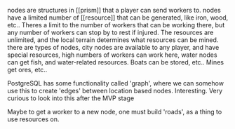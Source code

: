 nodes are structures in [[prism]] that a player can send workers to. nodes have a limited number of [[resource]] that can be generated, like iron, wood, etc.. Theres a limit to the number of workers that can be working there, but any number of workers can stop by to rest if injured. The resources are unlimited, and the local terrain determines what resources can be mined. there are types of nodes, city nodes are available to any player, and have special resources, high numbers of workers can work here, water nodes can get fish, and water-related resources. Boats can be stored, etc.. Mines get ores, etc..

PostgreSQL has some functionality called 'graph', where we can somehow use this to create 'edges' between location based nodes. Interesting. Very curious to look into this after the MVP stage

Maybe to get a worker to a new node, one must build 'roads', as a thing to use resources on.
